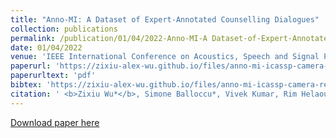 ```yaml
---
title: "Anno-MI: A Dataset of Expert-Annotated Counselling Dialogues"
collection: publications
permalink: /publication/01/04/2022-Anno-MI-A Dataset-of-Expert-Annotated-Counselling-Dialogues
date: 01/04/2022
venue: 'IEEE International Conference on Acoustics, Speech and Signal Processing'
paperurl: 'https://zixiu-alex-wu.github.io/files/anno-mi-icassp-camera-ready.pdf'
paperurltext: 'pdf'
bibtex: 'https://zixiu-alex-wu.github.io/files/anno-mi-icassp-camera-ready.bib'
citation: ' <b>Zixiu Wu*</b>, Simone Balloccu*, Vivek Kumar, Rim Helaoui, Ehud Reiter, Diego Reforgiato Recupero, Daniele Riboni. Anno-MI: A Dataset of Expert-Annotated Counselling Dialogues. In <i>IEEE International Conference on Acoustics, Speech and Signal Processing</i>, 2022.'
---
```


<a href='https://zixiu-alex-wu.github.io/files/anno-mi-icassp-camera-ready.pdf'>Download paper here</a>
